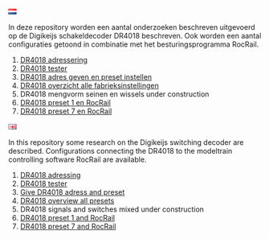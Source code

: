 ![Nederlandse vlag](../images/nl.gif)

In deze repository worden een aantal onderzoeken beschreven uitgevoerd op de Digikeijs schakeldecoder DR4018 beschreven. Ook worden een aantal configuraties getoond in combinatie met het besturingsprogramma RocRail.

1. [DR4018 adressering](/DR4018/DR4018_adressing/README.md)
2. [DR4018 tester](/DR4018/DR4018_tester/README.md)
3. [DR4018 adres geven en preset instellen](/DR4018/DR4018_programming/README.md)
4. [DR4018 overzicht alle fabrieksinstellingen](/DR4018/DR4018_overview/README.md)
5. DR4018 mengvorm seinen en wissels under construction
6. [DR4018 preset 1 en RocRail](/DR4018/Preset1/README.md)
7. [DR4018 preset 7 en RocRail](/DR4018/Preset7/README.md)


![English flag](../images/gb.gif)

In this repository some research on the Digikeijs switching decoder are described. Configurations connecting the DR4018 to the modeltrain controlling software RocRail are available.

1. [DR4018 adressing](/DR4018/DR4018_adressing/README.md)
2. [DR4018 tester](/DR4018/DR4018_tester/README.md)
3. [Give DR4018 adress and preset](/DR4018/DR4018_programming/README.md)
4. [DR4018 overview all presets](/DR4018/DR4018_overview/README.md)
5. DR4018 signals and switches mixed under construction
6. [DR4018 preset 1 and RocRail](/DR4018/Preset1/README.md)
7. [DR4018 preset 7 and RocRail](/DR4018/Preset7/README.md)
